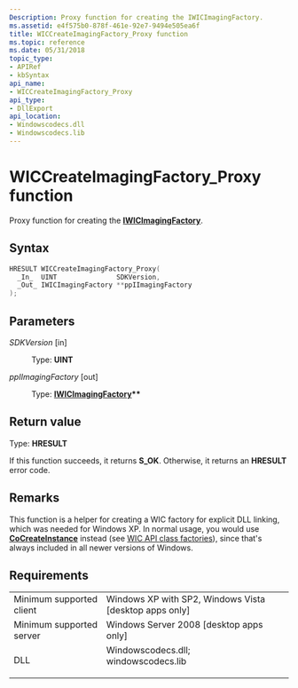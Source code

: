 ```yaml
---
Description: Proxy function for creating the IWICImagingFactory.
ms.assetid: e4f575b0-878f-461e-92e7-9494e505ea6f
title: WICCreateImagingFactory_Proxy function
ms.topic: reference
ms.date: 05/31/2018
topic_type: 
- APIRef
- kbSyntax
api_name: 
- WICCreateImagingFactory_Proxy
api_type: 
- DllExport
api_location: 
- Windowscodecs.dll
- Windowscodecs.lib
---
```


# WICCreateImagingFactory\_Proxy function

Proxy function for creating the [**IWICImagingFactory**](/windows/desktop/api/Wincodec/nn-wincodec-iwicimagingfactory).

## Syntax

```cpp
HRESULT WICCreateImagingFactory_Proxy(
  _In_  UINT               SDKVersion,
  _Out_ IWICImagingFactory **ppIImagingFactory
);
```

## Parameters

<dl> <dt>

*SDKVersion* \[in\]
</dt> <dd>

Type: **UINT**

</dd> <dt>

*ppIImagingFactory* \[out\]
</dt> <dd>

Type: **[**IWICImagingFactory**](/windows/desktop/api/Wincodec/nn-wincodec-iwicimagingfactory)\*\***

</dd> </dl>

## Return value

Type: **HRESULT**

If this function succeeds, it returns **S\_OK**. Otherwise, it returns an **HRESULT** error code.

## Remarks

This function is a helper for creating a WIC factory for explicit DLL linking, which was needed for Windows XP. In normal usage, you would use [**CoCreateInstance**](/windows/win32/api/combaseapi/nf-combaseapi-cocreateinstance) instead (see [WIC API class factories](/windows/win32/wic/-wic-api#class-factories)), since that's always included in all newer versions of Windows.

## Requirements



|                                     |                                                                                                                                                                  |
|-------------------------------------|------------------------------------------------------------------------------------------------------------------------------------------------------------------|
| Minimum supported client<br/> | Windows XP with SP2, Windows Vista \[desktop apps only\]<br/>                                                                                              |
| Minimum supported server<br/> | Windows Server 2008 \[desktop apps only\]<br/>                                                                                                             |
| DLL<br/>                      | <dl> <dt>Windowscodecs.dll; </dt> <dt>windowscodecs.lib</dt> </dl> |



 

 




